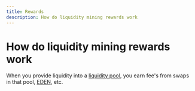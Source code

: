 ```yaml
---
title: Rewards
description: How do liquidity mining rewards work
---
```

# How do liquidity mining rewards work
When you provide liquidity into a [liquidity pool](/en/concepts#liquidity-pool), you earn fee's from swaps in that pool, [EDEN](/en/tokens/eden), etc.
